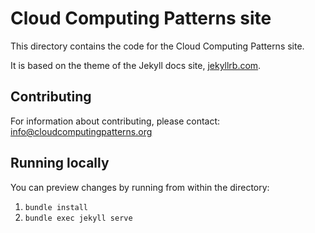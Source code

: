 # Cloud Computing Patterns site

This directory contains the code for the Cloud Computing Patterns site.

It is based on the theme of the  Jekyll docs site, [jekyllrb.com](http://jekyllrb.com/).

## Contributing

For information about contributing, please contact: <info@cloudcomputingpatterns.org>

## Running locally

You can preview changes  by running from within the directory:

1. `bundle install`
2. `bundle exec jekyll serve`

